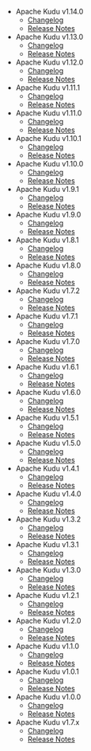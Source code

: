 
<!---
# Licensed to the Apache Software Foundation (ASF) under one
# or more contributor license agreements.  See the NOTICE file
# distributed with this work for additional information
# regarding copyright ownership.  The ASF licenses this file
# to you under the Apache License, Version 2.0 (the
# "License"); you may not use this file except in compliance
# with the License.  You may obtain a copy of the License at
#
#     http://www.apache.org/licenses/LICENSE-2.0
#
# Unless required by applicable law or agreed to in writing, software
# distributed under the License is distributed on an "AS IS" BASIS,
# WITHOUT WARRANTIES OR CONDITIONS OF ANY KIND, either express or implied.
# See the License for the specific language governing permissions and
# limitations under the License.
-->
* Apache Kudu v1.14.0
    * [Changelog](1.14.0/CHANGELOG.1.14.0.html)
    * [Release Notes](1.14.0/RELEASENOTES.1.14.0.html)
* Apache Kudu v1.13.0
    * [Changelog](1.13.0/CHANGELOG.1.13.0.html)
    * [Release Notes](1.13.0/RELEASENOTES.1.13.0.html)
* Apache Kudu v1.12.0
    * [Changelog](1.12.0/CHANGELOG.1.12.0.html)
    * [Release Notes](1.12.0/RELEASENOTES.1.12.0.html)
* Apache Kudu v1.11.1
    * [Changelog](1.11.1/CHANGELOG.1.11.1.html)
    * [Release Notes](1.11.1/RELEASENOTES.1.11.1.html)
* Apache Kudu v1.11.0
    * [Changelog](1.11.0/CHANGELOG.1.11.0.html)
    * [Release Notes](1.11.0/RELEASENOTES.1.11.0.html)
* Apache Kudu v1.10.1
    * [Changelog](1.10.1/CHANGELOG.1.10.1.html)
    * [Release Notes](1.10.1/RELEASENOTES.1.10.1.html)
* Apache Kudu v1.10.0
    * [Changelog](1.10.0/CHANGELOG.1.10.0.html)
    * [Release Notes](1.10.0/RELEASENOTES.1.10.0.html)
* Apache Kudu v1.9.1
    * [Changelog](1.9.1/CHANGELOG.1.9.1.html)
    * [Release Notes](1.9.1/RELEASENOTES.1.9.1.html)
* Apache Kudu v1.9.0
    * [Changelog](1.9.0/CHANGELOG.1.9.0.html)
    * [Release Notes](1.9.0/RELEASENOTES.1.9.0.html)
* Apache Kudu v1.8.1
    * [Changelog](1.8.1/CHANGELOG.1.8.1.html)
    * [Release Notes](1.8.1/RELEASENOTES.1.8.1.html)
* Apache Kudu v1.8.0
    * [Changelog](1.8.0/CHANGELOG.1.8.0.html)
    * [Release Notes](1.8.0/RELEASENOTES.1.8.0.html)
* Apache Kudu v1.7.2
    * [Changelog](1.7.2/CHANGELOG.1.7.2.html)
    * [Release Notes](1.7.2/RELEASENOTES.1.7.2.html)
* Apache Kudu v1.7.1
    * [Changelog](1.7.1/CHANGELOG.1.7.1.html)
    * [Release Notes](1.7.1/RELEASENOTES.1.7.1.html)
* Apache Kudu v1.7.0
    * [Changelog](1.7.0/CHANGELOG.1.7.0.html)
    * [Release Notes](1.7.0/RELEASENOTES.1.7.0.html)
* Apache Kudu v1.6.1
    * [Changelog](1.6.1/CHANGELOG.1.6.1.html)
    * [Release Notes](1.6.1/RELEASENOTES.1.6.1.html)
* Apache Kudu v1.6.0
    * [Changelog](1.6.0/CHANGELOG.1.6.0.html)
    * [Release Notes](1.6.0/RELEASENOTES.1.6.0.html)
* Apache Kudu v1.5.1
    * [Changelog](1.5.1/CHANGELOG.1.5.1.html)
    * [Release Notes](1.5.1/RELEASENOTES.1.5.1.html)
* Apache Kudu v1.5.0
    * [Changelog](1.5.0/CHANGELOG.1.5.0.html)
    * [Release Notes](1.5.0/RELEASENOTES.1.5.0.html)
* Apache Kudu v1.4.1
    * [Changelog](1.4.1/CHANGELOG.1.4.1.html)
    * [Release Notes](1.4.1/RELEASENOTES.1.4.1.html)
* Apache Kudu v1.4.0
    * [Changelog](1.4.0/CHANGELOG.1.4.0.html)
    * [Release Notes](1.4.0/RELEASENOTES.1.4.0.html)
* Apache Kudu v1.3.2
    * [Changelog](1.3.2/CHANGELOG.1.3.2.html)
    * [Release Notes](1.3.2/RELEASENOTES.1.3.2.html)
* Apache Kudu v1.3.1
    * [Changelog](1.3.1/CHANGELOG.1.3.1.html)
    * [Release Notes](1.3.1/RELEASENOTES.1.3.1.html)
* Apache Kudu v1.3.0
    * [Changelog](1.3.0/CHANGELOG.1.3.0.html)
    * [Release Notes](1.3.0/RELEASENOTES.1.3.0.html)
* Apache Kudu v1.2.1
    * [Changelog](1.2.1/CHANGELOG.1.2.1.html)
    * [Release Notes](1.2.1/RELEASENOTES.1.2.1.html)
* Apache Kudu v1.2.0
    * [Changelog](1.2.0/CHANGELOG.1.2.0.html)
    * [Release Notes](1.2.0/RELEASENOTES.1.2.0.html)
* Apache Kudu v1.1.0
    * [Changelog](1.1.0/CHANGELOG.1.1.0.html)
    * [Release Notes](1.1.0/RELEASENOTES.1.1.0.html)
* Apache Kudu v1.0.1
    * [Changelog](1.0.1/CHANGELOG.1.0.1.html)
    * [Release Notes](1.0.1/RELEASENOTES.1.0.1.html)
* Apache Kudu v1.0.0
    * [Changelog](1.0.0/CHANGELOG.1.0.0.html)
    * [Release Notes](1.0.0/RELEASENOTES.1.0.0.html)
* Apache Kudu v1.7.x
    * [Changelog](1.7.x/CHANGELOG.1.7.x.html)
    * [Release Notes](1.7.x/RELEASENOTES.1.7.x.html)
